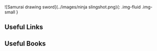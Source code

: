 ![Samurai drawing sword](../images/ninja slingshot.png){: .img-fluid .img-small }

##  Useful Links

##  Useful Books

